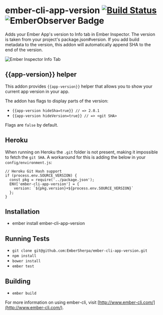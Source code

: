 # ember-cli-app-version [![Build Status](https://travis-ci.org/EmberSherpa/ember-cli-app-version.svg?branch=master)](https://travis-ci.org/EmberSherpa/ember-cli-app-version) ![[EmberObserver Badge](http://emberobserver.com/addons/ember-cli-app-version)](http://emberobserver.com/badges/ember-cli-app-version.svg)

Adds your Ember App's version to Info tab in Ember Inspector. The version is taken from your project's package.json#version.
If you add build metadata to the version, this addon will automatically append SHA to the end of the version.

![Ember Inspector Info Tab](https://www.evernote.com/shard/s51/sh/c2f52608-bc17-4d5c-ac76-dec044eeb2e2/2f08de0cfb77217502cfc3a9188d84bf/res/3fb1d3d9-d809-48f6-9d3b-6e9a4af29892/skitch.png?resizeSmall&width=832)

## {{app-version}} helper

This addon provides `{{app-version}}` helper that allows you to show your current app version in your app.

The addon has flags to display parts of the version:

* `{{app-version hideSha=true}} // => 2.0.1`
* `{{app-version hideVersion=true}} // => <git SHA>`

Flags are `false` by default.

## Heroku

When running on Heroku the `.git` folder is not present, making it impossible to fetch the `git SHA`. A workaround for this is adding the below in your `config/environment.js`:

```
// Heroku Git Hash support
if (process.env.SOURCE_VERSION) {
  const pkg = require('../package.json');
  ENV['ember-cli-app-version'] = {
    version: `${pkg.version}+${process.env.SOURCE_VERSION}`
  };
}
```

## Installation

* ember install ember-cli-app-version

## Running Tests

* `git clone git@github.com:EmberSherpa/ember-cli-app-version.git`
* `npm install`
* `bower install`
* `ember test`

## Building

* `ember build`

For more information on using ember-cli, visit [http://www.ember-cli.com/](http://www.ember-cli.com/).
